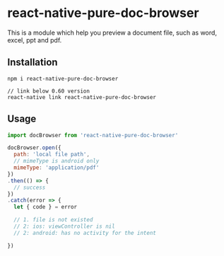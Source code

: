 # react-native-pure-doc-browser

This is a module which help you preview a document file, such as word, excel, ppt and pdf.

## Installation

```
npm i react-native-pure-doc-browser

// link below 0.60 version
react-native link react-native-pure-doc-browser
```

## Usage

```js
import docBrowser from 'react-native-pure-doc-browser'

docBrowser.open({
  path: 'local file path',
  // mimeType is android only
  mimeType: 'application/pdf'
})
.then(() => {
  // success
})
.catch(error => {
  let { code } = error

  // 1. file is not existed
  // 2: ios: viewController is nil
  // 2: android: has no activity for the intent

})
```